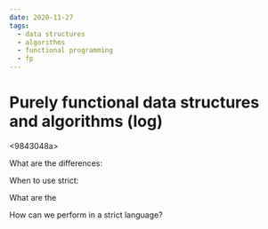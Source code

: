 ```yaml
---
date: 2020-11-27
tags: 
  - data structures
  - algorithms
  - functional programming
  - fp
---
```


# Purely functional data structures and algorithms (log)

<9843048a>

What are the differences: <c44a3549>

When to use strict: <d6f0dcb0> 

<f15c9b27>

<d4ef95a0>

What are the <cd6ee954> 

How can we perform <b472eb93> in a strict language?
